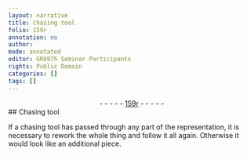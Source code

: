 ```yaml
---
layout: narrative
title: Chasing tool
folio: 159r
annotation: no
author:
mode: annotated
editor: GR8975 Seminar Participants
rights: Public Domain
categories: []
tags: []
---
```


 <div class="folio" align="center">- - - - - <a href="http://gallica.bnf.fr/ark:/12148/btv1b10500001g/f323.item.r=" target="_blank">159r</a> - - - - - </div> 
## Chasing tool

 
If a chasing tool has passed through any part of the representation, it is necessary to rework the whole thing and follow it all again. Otherwise it would look like an additional piece.
 
